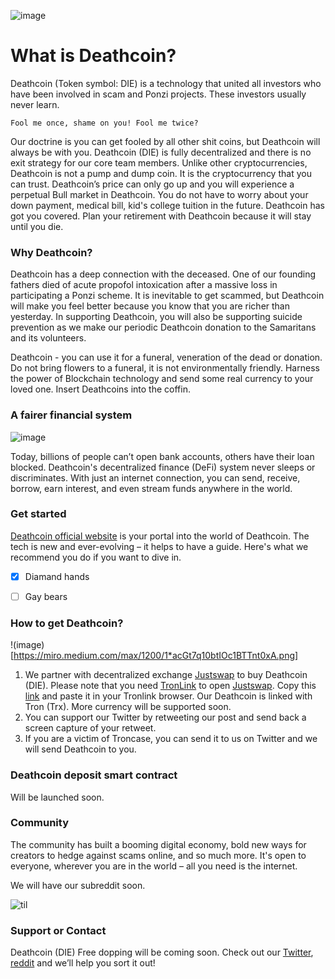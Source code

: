 ![image](https://pbs.twimg.com/media/EfH5EyUXkAA5Jse.png)


# What is Deathcoin?

Deathcoin (Token symbol: DIE) is a technology that united all investors who have been involved in scam and Ponzi projects. These investors usually never learn. 

``Fool me once, shame on you! Fool me twice?``

Our doctrine is you can get fooled by all other shit coins, but Deathcoin will always be with you. Deathcoin (DIE) is fully decentralized and there is no exit strategy for our core team members. Unlike other cryptocurrencies, Deathcoin is not a pump and dump coin. It is the cryptocurrency that you can trust. Deathcoin’s price can only go up and you will experience a perpetual Bull market in Deathcoin. You do not have to worry about your down payment, medical bill, kid's college tuition in the future. Deathcoin has got you covered. Plan your retirement with Deathcoin because it will stay until you die.

### Why Deathcoin?

Deathcoin has a deep connection with the deceased. One of our founding fathers died of acute propofol intoxication after a massive loss in participating a Ponzi scheme. It is inevitable to get scammed, but Deathcoin will make you feel better because you know that you are richer than yesterday. In supporting Deathcoin, you will also be supporting suicide prevention as we make our periodic Deathcoin donation to the Samaritans and its volunteers.

Deathcoin - you can use it for a funeral, veneration of the dead or donation. Do not bring flowers to a funeral, it is not environmentally friendly. Harness the power of Blockchain technology and send some real currency to your loved one. Insert Deathcoins into the coffin.  

### A fairer financial system

![image](https://mk0appinventiv4394ey.kinstacdn.com/wp-content/uploads/sites/1/2020/02/components-of-Decentralized-finance.png)

Today, billions of people can’t open bank accounts, others have their loan blocked. Deathcoin's decentralized finance (DeFi) system never sleeps or discriminates. With just an internet connection, you can send, receive, borrow, earn interest, and even stream funds anywhere in the world.

### Get started
[Deathcoin official website](https://deathcoinofficial.github.io/Deathcoin/) is your portal into the world of Deathcoin. The tech is new and ever-evolving – it helps to have a guide. Here's what we recommend you do if you want to dive in.

- [x] Diamand hands
- [ ] Gay bears


### How to get Deathcoin?
!(image)[https://miro.medium.com/max/1200/1*acGt7q10btIOc1BTTnt0xA.png]
1. We partner with decentralized exchange [Justswap](https://justswap.org/?lang=en-US#/scan/detail/trx/TByyFshwBL16vH7rWFEcN83RRbBjZUQ7ER) to buy Deathcoin (DIE). Please note that you need [TronLink](https://www.tronlink.org/) to open [Justswap](https://justswap.org/?lang=en-US#/scan/detail/trx/TByyFshwBL16vH7rWFEcN83RRbBjZUQ7ER). Copy this [link](https://justswap.org/?lang=en-US#/scan/detail/trx/TByyFshwBL16vH7rWFEcN83RRbBjZUQ7ER) and paste it in your Tronlink browser. Our Deathcoin is linked with Tron (Trx). More currency will be supported soon.
2. You can support our Twitter by retweeting our post and send back a screen capture of your retweet. 
3. If you are a victim of Troncase, you can send it to us on Twitter and we will send Deathcoin to you. 

### Deathcoin deposit smart contract
Will be launched soon.

### Community
The community has built a booming digital economy, bold new ways for creators to hedge against scams online, and so much more. It's open to everyone, wherever you are in the world – all you need is the internet.

We will have our subreddit soon.

![til](https://media.tenor.com/images/9eeb440b74b6faa7bf8563f12ba9a5c9/tenor.gif)


### Support or Contact
Deathcoin (DIE) Free dopping will be coming soon. Check out our [Twitter](https://mobile.twitter.com/deathcoinoffic1/media), [reddit](https://www.reddit.com/user/DeathcoinOfficial) and we’ll help you sort it out!
